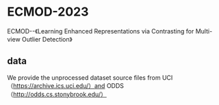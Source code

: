 # ECMOD-2023
ECMOD--《Learning Enhanced Representations via Contrasting for Multi-view Outlier Detection》
## data
We provide the unprocessed dataset source files from UCI（https://archive.ics.uci.edu/）and ODDS（http://odds.cs.stonybrook.edu/）
